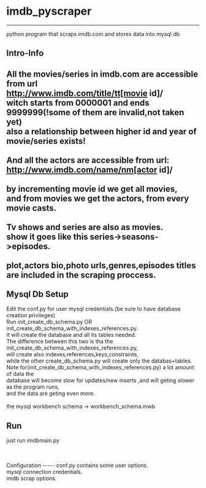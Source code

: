 # imdb_pyscraper
-------------

python program that scraps imdb.com and stores data into mysql db

Intro-Info
-----

All the movies/series in imdb.com are accessible from url <br>
http://www.imdb.com/title/tt[movie id]/<br>
witch starts from 0000001 and ends 9999999(!some of them are invalid,not taken yet)<br>
also a relationship between higher id and year of movie/series exists!
<br>
<br>
And all the actors are accessible from url:
http://www.imdb.com/name/nm[actor id]/
<br>
<br>
by incrementing movie id we get all movies,<br>
and from movies we get the actors, from every movie casts. <br>
<br>
Tv shows and series are also as movies.<br>
show it goes like this series->seasons->episodes.
<br>
<br>
plot,actors bio,photo urls,genres,episodes titles are included in the scraping proccess.
<br>
<br>
Mysql Db Setup
-----
Edit the conf.py for user mysql credentials.(be sure to have database creation privileges)<br>
Run init_create_db_schema.py OR init_create_db_schema_with_indexes_references.py.<br>
It will create the database and all its tables needed.<br>
The difference between this two is tha the init_create_db_schema_with_indexes_references.py,<br>
will create also indexes,references,keys,constraints,<br>
while the other create_db_schema.py will create only the databas+tables.<br>
Note for(init_create_db_schema_with_indexes_references.py) a lot amount of data the <br>
database will become slow for updates/new inserts ,and will geting slower as the program runs,<br>
and the data are geting even more.<br>
<br>
the mysql workbench schema -> workbench_schema.mwb

Run
-----
just run imdbmain.py


<br>
<br>
Configuration
-----
conf.py contains some user options.<br>
mysql connection credentials.<br>
imdb scrap options.



